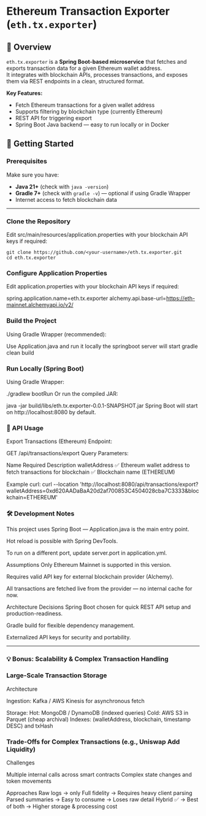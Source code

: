 # Ethereum Transaction Exporter (`eth.tx.exporter`)

## 📌 Overview
`eth.tx.exporter` is a **Spring Boot-based microservice** that fetches and exports transaction data for a given Ethereum wallet address.  
It integrates with blockchain APIs, processes transactions, and exposes them via REST endpoints in a clean, structured format.  

**Key Features:**
- Fetch Ethereum transactions for a given wallet address  
- Supports filtering by blockchain type (currently Ethereum)  
- REST API for triggering export  
- Spring Boot Java backend — easy to run locally or in Docker  

## 🚀 Getting Started

### Prerequisites
Make sure you have:
- **Java 21+** (check with `java -version`)
- **Gradle 7+** (check with `gradle -v`) — optional if using Gradle Wrapper  
- Internet access to fetch blockchain data
  
---

### Clone the Repository
Edit src/main/resources/application.properties with your blockchain API keys if required:
```
git clone https://github.com/<your-username>/eth.tx.exporter.git
cd eth.tx.exporter
```

### Configure Application Properties
Edit application.properties with your blockchain API keys if required:

spring.application.name=eth.tx.exporter
alchemy.api.base-url=https://eth-mainnet.alchemyapi.io/v2/<Your-Alchemy-key>

### Build the Project
Using Gradle Wrapper (recommended):

Use Application.java and run it locally the springboot server will start
gradle clean build

### Run Locally (Spring Boot)
Using Gradle Wrapper:

./gradlew bootRun
Or run the compiled JAR:

java -jar build/libs/eth.tx.exporter-0.0.1-SNAPSHOT.jar
Spring Boot will start on http://localhost:8080 by default.

### 📡 API Usage
Export Transactions (Ethereum)
Endpoint:

GET /api/transactions/export
Query Parameters:

Name	Required	Description
walletAddress	✅	Ethereum wallet address to fetch transactions for
blockchain	✅	Blockchain name (ETHEREUM)

Example curl:
curl --location 'http://localhost:8080/api/transactions/export?walletAddress=0xd620AADaBaA20d2af700853C4504028cba7C3333&blockchain=ETHEREUM'

### 🛠 Development Notes
This project uses Spring Boot — Application.java is the main entry point.

Hot reload is possible with Spring DevTools.

To run on a different port, update server.port in application.yml.



Assumptions
Only Ethereum Mainnet is supported in this version.

Requires valid API key for external blockchain provider (Alchemy).

All transactions are fetched live from the provider — no internal cache for now.

Architecture Decisions
Spring Boot chosen for quick REST API setup and production-readiness.

Gradle build for flexible dependency management.

Externalized API keys for security and portability.

-----------------------------------------------------------

### 💡 Bonus: Scalability & Complex Transaction Handling
### Large-Scale Transaction Storage

Architecture

Ingestion: Kafka / AWS Kinesis for asynchronous fetch

Storage:
Hot: MongoDB / DynamoDB (indexed queries)
Cold: AWS S3 in Parquet (cheap archival)
Indexes: (walletAddress, blockchain, timestamp DESC) and txHash


### Trade-Offs for Complex Transactions (e.g., Uniswap Add Liquidity)
Challenges

Multiple internal calls across smart contracts
Complex state changes and token movements

Approaches
Raw logs -> only	Full fidelity -> Requires heavy client parsing
Parsed summaries ->	Easy to consume	-> Loses raw detail
Hybrid ✅	-> Best of both	 -> Higher storage & processing cost
